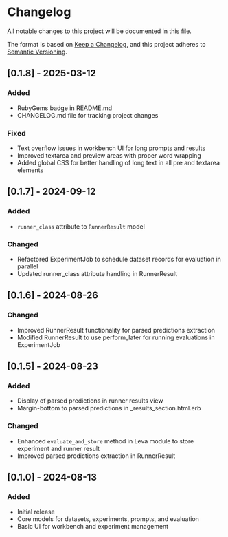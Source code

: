 # Changelog

All notable changes to this project will be documented in this file.

The format is based on [Keep a Changelog](https://keepachangelog.com/en/1.0.0/),
and this project adheres to [Semantic Versioning](https://semver.org/spec/v2.0.0.html).

## [0.1.8] - 2025-03-12
### Added
- RubyGems badge in README.md
- CHANGELOG.md file for tracking project changes

### Fixed
- Text overflow issues in workbench UI for long prompts and results
- Improved textarea and preview areas with proper word wrapping
- Added global CSS for better handling of long text in all pre and textarea elements

## [0.1.7] - 2024-09-12
### Added
- `runner_class` attribute to `RunnerResult` model

### Changed
- Refactored ExperimentJob to schedule dataset records for evaluation in parallel
- Updated runner_class attribute handling in RunnerResult

## [0.1.6] - 2024-08-26
### Changed
- Improved RunnerResult functionality for parsed predictions extraction
- Modified RunnerResult to use perform_later for running evaluations in ExperimentJob

## [0.1.5] - 2024-08-23
### Added
- Display of parsed predictions in runner results view
- Margin-bottom to parsed predictions in _results_section.html.erb

### Changed
- Enhanced `evaluate_and_store` method in Leva module to store experiment and runner result
- Improved parsed predictions extraction in RunnerResult

## [0.1.0] - 2024-08-13
### Added
- Initial release
- Core models for datasets, experiments, prompts, and evaluation
- Basic UI for workbench and experiment management